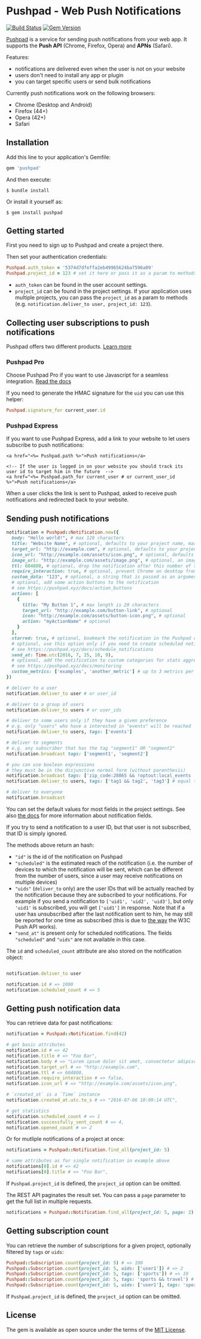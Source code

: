 # Pushpad - Web Push Notifications

[![Build Status](https://travis-ci.org/pushpad/pushpad-ruby.svg?branch=master)](https://travis-ci.org/pushpad/pushpad-ruby)
[![Gem Version](https://badge.fury.io/rb/pushpad.svg)](https://badge.fury.io/rb/pushpad)

[Pushpad](https://pushpad.xyz) is a service for sending push notifications from your web app. It supports the **Push API** (Chrome, Firefox, Opera) and **APNs** (Safari).

Features:

- notifications are delivered even when the user is not on your website
- users don't need to install any app or plugin
- you can target specific users or send bulk notifications

Currently push notifications work on the following browsers:

- Chrome (Desktop and Android)
- Firefox (44+)
- Opera (42+)
- Safari

## Installation

Add this line to your application's Gemfile:

```ruby
gem 'pushpad'
```

And then execute:

    $ bundle install

Or install it yourself as:

    $ gem install pushpad

## Getting started

First you need to sign up to Pushpad and create a project there.

Then set your authentication credentials:

```ruby
Pushpad.auth_token = '5374d7dfeffa2eb49965624ba7596a09'
Pushpad.project_id = 123 # set it here or pass it as a param to methods later
```

- `auth_token` can be found in the user account settings. 
- `project_id` can be found in the project settings. If your application uses multiple projects, you can pass the `project_id` as a param to methods (e.g. `notification.deliver_to user, project_id: 123`).

## Collecting user subscriptions to push notifications

Pushpad offers two different products. [Learn more](https://pushpad.xyz/docs)

### Pushpad Pro

Choose Pushpad Pro if you want to use Javascript for a seamless integration. [Read the docs](https://pushpad.xyz/docs/pushpad_pro_getting_started)

If you need to generate the HMAC signature for the `uid` you can use this helper:

```ruby
Pushpad.signature_for current_user.id
```

### Pushpad Express

If you want to use Pushpad Express, add a link to your website to let users subscribe to push notifications: 

```erb
<a href="<%= Pushpad.path %>">Push notifications</a>

<!-- If the user is logged in on your website you should track its user id to target him in the future  -->
<a href="<%= Pushpad.path_for current_user # or current_user_id %>">Push notifications</a>
```

When a user clicks the link is sent to Pushpad, asked to receive push notifications and redirected back to your website.

## Sending push notifications

```ruby
notification = Pushpad::Notification.new({
  body: "Hello world!", # max 120 characters
  title: "Website Name", # optional, defaults to your project name, max 30 characters
  target_url: "http://example.com", # optional, defaults to your project website
  icon_url: "http://example.com/assets/icon.png", # optional, defaults to the project icon
  image_url: "http://example.com/assets/image.png", # optional, an image to display in the notification content
  ttl: 604800, # optional, drop the notification after this number of seconds if a device is offline
  require_interaction: true, # optional, prevent Chrome on desktop from automatically closing the notification after a few seconds
  custom_data: "123", # optional, a string that is passed as an argument to action button callbacks
  # optional, add some action buttons to the notification
  # see https://pushpad.xyz/docs/action_buttons
  actions: [
    {
      title: "My Button 1", # max length is 20 characters
      target_url: "http://example.com/button-link", # optional
      icon: "http://example.com/assets/button-icon.png", # optional
      action: "myActionName" # optional
    }
  ],
  starred: true, # optional, bookmark the notification in the Pushpad dashboard (e.g. to highlight manual notifications)
  # optional, use this option only if you need to create scheduled notifications (max 5 days)
  # see https://pushpad.xyz/docs/schedule_notifications
  send_at: Time.utc(2016, 7, 25, 10, 9),
  # optional, add the notification to custom categories for stats aggregation
  # see https://pushpad.xyz/docs/monitoring
  custom_metrics: ['examples', 'another_metric'] # up to 3 metrics per notification
})

# deliver to a user
notification.deliver_to user # or user_id

# deliver to a group of users
notification.deliver_to users # or user_ids

# deliver to some users only if they have a given preference
# e.g. only "users" who have a interested in "events" will be reached
notification.deliver_to users, tags: ['events']

# deliver to segments
# e.g. any subscriber that has the tag "segment1" OR "segment2"
notification.broadcast tags: ['segment1', 'segment2']

# you can use boolean expressions 
# they must be in the disjunctive normal form (without parenthesis)
notification.broadcast tags: ['zip_code:28865 && !optout:local_events || friend_of:Organizer123']
notification.deliver_to users, tags: ['tag1 && tag2', 'tag3'] # equal to 'tag1 && tag2 || tag3'

# deliver to everyone
notification.broadcast
```

You can set the default values for most fields in the project settings. See also [the docs](https://pushpad.xyz/docs/rest_api#notifications_api_docs) for more information about notification fields.

If you try to send a notification to a user ID, but that user is not subscribed, that ID is simply ignored.

The methods above return an hash:

- `"id"` is the id of the notification on Pushpad
- `"scheduled"` is the estimated reach of the notification (i.e. the number of devices to which the notification will be sent, which can be different from the number of users, since a user may receive notifications on multiple devices)
- `"uids"` (`deliver_to` only) are the user IDs that will be actually reached by the notification because they are subscribed to your notifications. For example if you send a notification to `['uid1', 'uid2', 'uid3']`, but only `'uid1'` is subscribed, you will get `['uid1']` in response. Note that if a user has unsubscribed after the last notification sent to him, he may still be reported for one time as subscribed (this is due to [the way](http://blog.pushpad.xyz/2016/05/the-push-api-and-its-wild-unsubscription-mechanism/) the W3C Push API works).
- `"send_at"` is present only for scheduled notifications. The fields `"scheduled"` and `"uids"` are not available in this case.

The `id` and `scheduled_count` attribute are also stored on the notification object:

```ruby

notification.deliver_to user

notification.id # => 1000
notification.scheduled_count # => 5
```

## Getting push notification data

You can retrieve data for past notifications:

```ruby
notification = Pushpad::Notification.find(42)

# get basic attributes
notification.id # => 42
notification.title # => "Foo Bar",
notification.body # => "Lorem ipsum dolor sit amet, consectetur adipiscing elit.",
notification.target_url # => "http://example.com",
notification.ttl # => 604800,
notification.require_interaction # => false,
notification.icon_url # => "http://example.com/assets/icon.png",

# `created_at` is a `Time` instance
notification.created_at.utc.to_s # => "2016-07-06 10:09:14 UTC",

# get statistics
notification.scheduled_count # => 1
notification.successfully_sent_count # => 4,
notification.opened_count # => 2
```

Or for mutliple notifications of a project at once:

```ruby
notifications = Pushpad::Notification.find_all(project_id: 5)

# same attributes as for single notification in example above
notifications[0].id # => 42
notifications[0].title # => "Foo Bar",
```

If `Pushpad.project_id` is defined, the `project_id` option can be
omitted.

The REST API paginates the result set. You can pass a `page` parameter
to get the full list in multiple requests.

```ruby
notifications = Pushpad::Notification.find_all(project_id: 5, page: 2)
```

## Getting subscription count

You can retrieve the number of subscriptions for a given project,
optionally filtered by `tags` or `uids`:

```ruby
Pushpad::Subscription.count(project_id: 5) # => 100
Pushpad::Subscription.count(project_id: 5, uids: ['user1']) # => 2
Pushpad::Subscription.count(project_id: 5, tags: ['sports']) # => 10
Pushpad::Subscription.count(project_id: 5, tags: 'sports && travel') # => 5
Pushpad::Subscription.count(project_id: 5, uids: ['user1'], tags: 'sports && travel') # => 1
```

If `Pushpad.project_id` is defined, the `project_id` option can be
omitted.

## License

The gem is available as open source under the terms of the [MIT License](http://opensource.org/licenses/MIT).
